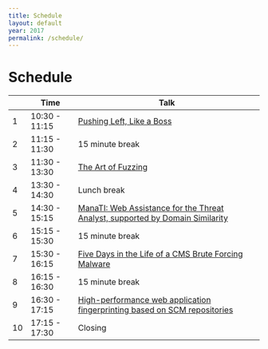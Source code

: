 ```yaml
---
title: Schedule
layout: default
year: 2017
permalink: /schedule/
---
```


# Schedule

|    | Time          | Talk |
| -- | ------------- | ------------------------------------------------------------------------------------------------------ |
| 1  | 10:30 - 11:15 | [Pushing Left, Like a Boss](/talks/#1) |
| 2  | 11:15 - 11:30 | 15 minute break |
| 3  | 11:30 - 13:30 | [The Art of Fuzzing](/talks/#2) |
| 4  | 13:30 - 14:30 | Lunch break |
| 5  | 14:30 - 15:15 | [ManaTI: Web Assistance for the Threat Analyst, supported by Domain Similarity](/talks/#3) |
| 6  | 15:15 - 15:30 | 15 minute break |
| 7  | 15:30 - 16:15 | [Five Days in the Life of a CMS Brute Forcing Malware](/talks/#4) |
| 8  | 16:15 - 16:30 | 15 minute break |
| 9  | 16:30 - 17:15 | [High-performance web application fingerprinting based on SCM repositories](/talks/#5) |
| 10 | 17:15 - 17:30 | Closing |
